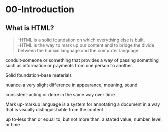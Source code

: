 # 00-Introduction
## What is HTML?
> -HTML is a solid foundation on which everything else is built.  
-HTML is the way to mark up our content and to bridge the divide between the human language and the computer language.

conduit-someone or something that provides a way of passing something such as information or payments from one person to another.


Solid foundation-base materials


nuance-a very slight difference in appearance, meaning, sound


consistent-acting or done in the same way over time


Mark up-markup language is a system for annotating a document in a way that is visually distinguishable from the content


up to-less than or equal to, but not more than, a stated value, number, level, or time